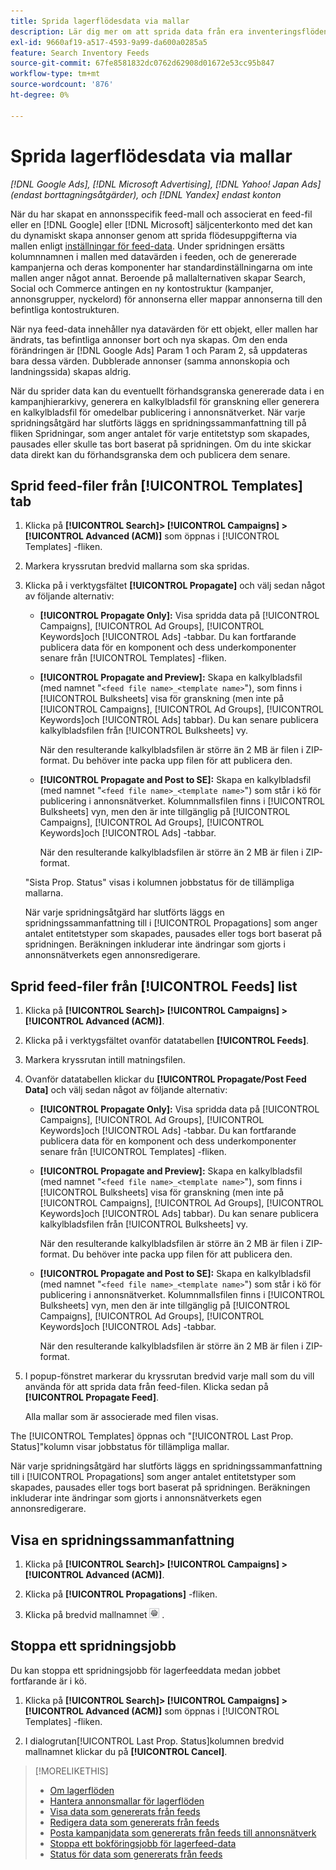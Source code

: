 ```yaml
---
title: Sprida lagerflödesdata via mallar
description: Lär dig mer om att sprida data från era inventeringsflöden via annonsmallar för att hantera kontostrukturen och leverera dynamiska annonser.
exl-id: 9660af19-a517-4593-9a99-da600a0285a5
feature: Search Inventory Feeds
source-git-commit: 67fe8581832dc0762d62908d01672e53cc95b847
workflow-type: tm+mt
source-wordcount: '876'
ht-degree: 0%

---
```


# Sprida lagerflödesdata via mallar

*[!DNL Google Ads], [!DNL Microsoft Advertising], [!DNL Yahoo! Japan Ads] (endast borttagningsåtgärder), och [!DNL Yandex] endast konton*

När du har skapat en annonsspecifik feed-mall och associerat en feed-fil eller en [!DNL Google] eller [!DNL Microsoft] säljcenterkonto med det kan du dynamiskt skapa annonser genom att sprida flödesuppgifterna via mallen enligt [inställningar för feed-data](feed-settings-manage.md). Under spridningen ersätts kolumnnamnen i mallen med datavärden i feeden, och de genererade kampanjerna och deras komponenter har standardinställningarna om inte mallen anger något annat. Beroende på mallalternativen skapar Search, Social och Commerce antingen en ny kontostruktur (kampanjer, annonsgrupper, nyckelord) för annonserna eller mappar annonserna till den befintliga kontostrukturen.

När nya feed-data innehåller nya datavärden för ett objekt, eller mallen har ändrats, tas befintliga annonser bort och nya skapas. Om den enda förändringen är [!DNL Google Ads] Param 1 och Param 2, så uppdateras bara dessa värden. Dubblerade annonser (samma annonskopia och landningssida) skapas aldrig.

När du sprider data kan du eventuellt förhandsgranska genererade data i en kampanjhierarkivy, generera en kalkylbladsfil för granskning eller generera en kalkylbladsfil för omedelbar publicering i annonsnätverket. När varje spridningsåtgärd har slutförts läggs en spridningssammanfattning till på fliken Spridningar, som anger antalet för varje entitetstyp som skapades, pausades eller skulle tas bort baserat på spridningen. Om du inte skickar data direkt kan du förhandsgranska dem och publicera dem senare.

## Sprid feed-filer från [!UICONTROL Templates] tab

1. Klicka på **[!UICONTROL Search]> [!UICONTROL Campaigns] >[!UICONTROL Advanced (ACM)]** som öppnas i [!UICONTROL Templates] -fliken.

1. Markera kryssrutan bredvid mallarna som ska spridas.

1. Klicka på i verktygsfältet **[!UICONTROL Propagate]** och välj sedan något av följande alternativ:

   * **[!UICONTROL Propagate Only]:** Visa spridda data på [!UICONTROL Campaigns], [!UICONTROL Ad Groups], [!UICONTROL Keywords]och [!UICONTROL Ads] -tabbar. Du kan fortfarande publicera data för en komponent och dess underkomponenter senare från [!UICONTROL Templates] -fliken.

   * **[!UICONTROL Propagate and Preview]:** Skapa en kalkylbladsfil (med namnet &quot;`<feed file name>_<template name>`&quot;), som finns i [!UICONTROL Bulksheets] visa för granskning (men inte på [!UICONTROL Campaigns], [!UICONTROL Ad Groups], [!UICONTROL Keywords]och [!UICONTROL Ads] tabbar). Du kan senare publicera kalkylbladsfilen från [!UICONTROL Bulksheets] vy.

     När den resulterande kalkylbladsfilen är större än 2 MB är filen i ZIP-format. Du behöver inte packa upp filen för att publicera den.

   * **[!UICONTROL Propagate and Post to SE]:** Skapa en kalkylbladsfil (med namnet &quot;`<feed file name>_<template name>`&quot;) som står i kö för publicering i annonsnätverket. Kolumnmallsfilen finns i [!UICONTROL Bulksheets] vyn, men den är inte tillgänglig på [!UICONTROL Campaigns], [!UICONTROL Ad Groups], [!UICONTROL Keywords]och [!UICONTROL Ads] -tabbar.

     När den resulterande kalkylbladsfilen är större än 2 MB är filen i ZIP-format.

   &quot;Sista Prop. Status&quot; visas i kolumnen jobbstatus för de tillämpliga mallarna.

   När varje spridningsåtgärd har slutförts läggs en spridningssammanfattning till i [!UICONTROL Propagations] som anger antalet entitetstyper som skapades, pausades eller togs bort baserat på spridningen. Beräkningen inkluderar inte ändringar som gjorts i annonsnätverkets egen annonsredigerare.

## Sprid feed-filer från [!UICONTROL Feeds] list

1. Klicka på **[!UICONTROL Search]> [!UICONTROL Campaigns] >[!UICONTROL Advanced (ACM)]**.

1. Klicka på i verktygsfältet ovanför datatabellen **[!UICONTROL Feeds]**.

1. Markera kryssrutan intill matningsfilen.

1. Ovanför datatabellen klickar du **[!UICONTROL Propagate/Post Feed Data]** och välj sedan något av följande alternativ:

   * **[!UICONTROL Propagate Only]:** Visa spridda data på [!UICONTROL Campaigns], [!UICONTROL Ad Groups], [!UICONTROL Keywords]och [!UICONTROL Ads] -tabbar. Du kan fortfarande publicera data för en komponent och dess underkomponenter senare från [!UICONTROL Templates] -fliken.

   * **[!UICONTROL Propagate and Preview]:** Skapa en kalkylbladsfil (med namnet &quot;`<feed file name>_<template name>`&quot;), som finns i [!UICONTROL Bulksheets] visa för granskning (men inte på [!UICONTROL Campaigns], [!UICONTROL Ad Groups], [!UICONTROL Keywords]och [!UICONTROL Ads] tabbar). Du kan senare publicera kalkylbladsfilen från [!UICONTROL Bulksheets] vy.

     När den resulterande kalkylbladsfilen är större än 2 MB är filen i ZIP-format. Du behöver inte packa upp filen för att publicera den.

   * **[!UICONTROL Propagate and Post to SE]:** Skapa en kalkylbladsfil (med namnet &quot;`<feed file name>_<template name>`&quot;) som står i kö för publicering i annonsnätverket. Kolumnmallsfilen finns i [!UICONTROL Bulksheets] vyn, men den är inte tillgänglig på [!UICONTROL Campaigns], [!UICONTROL Ad Groups], [!UICONTROL Keywords]och [!UICONTROL Ads] -tabbar.

     När den resulterande kalkylbladsfilen är större än 2 MB är filen i ZIP-format.

1. I popup-fönstret markerar du kryssrutan bredvid varje mall som du vill använda för att sprida data från feed-filen. Klicka sedan på **[!UICONTROL Propagate Feed]**.

   Alla mallar som är associerade med filen visas.

The [!UICONTROL Templates] öppnas och &quot;[!UICONTROL Last Prop. Status]&quot;kolumn visar jobbstatus för tillämpliga mallar.

När varje spridningsåtgärd har slutförts läggs en spridningssammanfattning till i [!UICONTROL Propagations] som anger antalet entitetstyper som skapades, pausades eller togs bort baserat på spridningen. Beräkningen inkluderar inte ändringar som gjorts i annonsnätverkets egen annonsredigerare.

## Visa en spridningssammanfattning

1. Klicka på **[!UICONTROL Search]> [!UICONTROL Campaigns] >[!UICONTROL Advanced (ACM)]**.

1. Klicka på **[!UICONTROL Propagations]** -fliken.

1. Klicka på bredvid mallnamnet ![Ikon för Visa/redigera inställningar](/help/search-social-commerce/assets/settings.png "Ikon för Visa/redigera inställningar") .

## Stoppa ett spridningsjobb

Du kan stoppa ett spridningsjobb för lagerfeeddata medan jobbet fortfarande är i kö.

1. Klicka på **[!UICONTROL Search]> [!UICONTROL Campaigns] >[!UICONTROL Advanced (ACM)]** som öppnas i [!UICONTROL Templates] -fliken.

1. I dialogrutan[!UICONTROL Last Prop. Status]kolumnen bredvid mallnamnet klickar du på **[!UICONTROL Cancel]**.

>[!MORELIKETHIS]
>
>* [Om lagerflöden](inventory-feeds-about.md)
>* [Hantera annonsmallar för lagerflöden](/help/search-social-commerce/campaign-management/inventory-feeds/ad-templates/ad-template-manage.md)
>* [Visa data som genererats från feeds](propagated-data-view.md)
>* [Redigera data som genererats från feeds](propagated-data-edit.md)
>* [Posta kampanjdata som genererats från feeds till annonsnätverk](propagated-data-post.md)
>* [Stoppa ett bokföringsjobb för lagerfeed-data](stop-job.md)
>* [Status för data som genererats från feeds](propagated-data-status.md)
